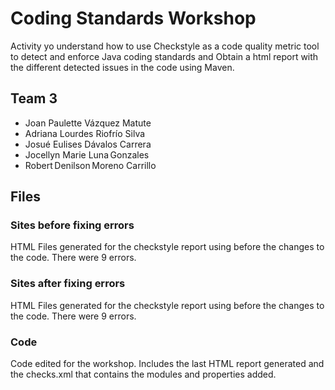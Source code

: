 # Coding Standards Workshop
Activity yo understand how to use Checkstyle as a code quality metric tool to detect and enforce Java coding standards and Obtain a html report with the different detected issues in the code using Maven.

## Team 3
* Joan Paulette Vázquez Matute   
* Adriana Lourdes Riofrío Silva   
* Josué Eulises Dávalos Carrera   
* Jocellyn Marie Luna Gonzales   
* Robert Denilson Moreno Carrillo

## Files
### Sites before fixing errors
HTML Files generated for the checkstyle report using before the changes to the code. There were 9 errors.

### Sites after fixing errors
HTML Files generated for the checkstyle report using before the changes to the code. There were 9 errors.

### Code
Code edited for the workshop. Includes the last HTML report generated and the checks.xml that contains the modules and properties added.
